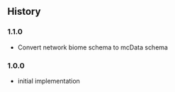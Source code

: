 ## History

### 1.1.0

* Convert network biome schema to mcData schema

### 1.0.0

* initial implementation
